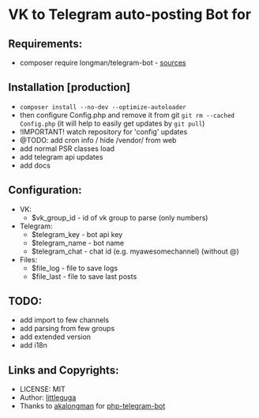 # VK to Telegram auto-posting Bot for 

## Requirements:

* composer require longman/telegram-bot - [sources](https://github.com/akalongman/php-telegram-bot)

## Installation [production]

* `composer install --no-dev --optimize-autoloader`
* then configure Config.php and remove it from git `git rm --cached Config.php` (it will help to easily get updates by `git pull`)
* !IMPORTANT! watch repository for 'config' updates
* @TODO: add cron info / hide /vendor/ from web 
* add normal PSR classes load
* add telegram api updates
* add docs

## Configuration:

* VK:
    * $vk_group_id - id of vk group to parse (only numbers)
* Telegram:
    * $telegram_key - bot api key
    * $telegram_name - bot name
    * $telegram_chat - chat id (e.g. myawesomechannel) (without @)
* Files:
    * $file_log - file to save logs
    * $file_last - file to save last posts
    

## TODO:

* add import to few channels
* add parsing from few groups
* add extended version
* add i18n

## Links and Copyrights:

* LICENSE: MIT
* Author: [littleguga](https://github.com/littleguga)
* Thanks to [akalongman](https://github.com/akalongman) for [php-telegram-bot](https://github.com/akalongman/php-telegram-bot)